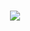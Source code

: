 <h1 align="center">
    <img src="https://cdn.discordapp.com/attachments/1036309483980329072/1059284675237007480/9007-popcatchristmas.gif"></img>
</h1>
